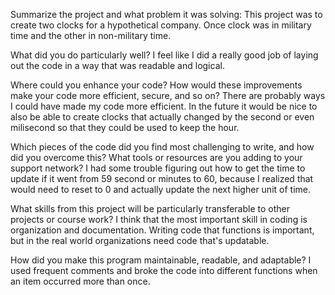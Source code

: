 Summarize the project and what problem it was solving: This project was to create two clocks for a hypothetical company. Once clock was in military time and the other in non-military time.


What did you do particularly well? I feel like I did a really good job of laying out the code in a way that was readable and logical.


Where could you enhance your code? How would these improvements make your code more efficient, secure, and so on? There are probably ways I could have made my code more efficient. In the future it would be nice to also be able to create clocks that actually changed by the second or even milisecond so that they could be used to keep the hour.


Which pieces of the code did you find most challenging to write, and how did you overcome this? What tools or resources are you adding to your support network? I had some trouble figuring out how to get the time to update if it went from 59 second or minutes to 60, because I realized that would need to reset to 0 and actually update the next higher unit of time.


What skills from this project will be particularly transferable to other projects or course work? I think that the most important skill in coding is organization and documentation. Writing code that functions is important, but in the real world organizations need code that's updatable.


How did you make this program maintainable, readable, and adaptable? I used frequent comments and broke the code into different functions when an item occurred more than once.
